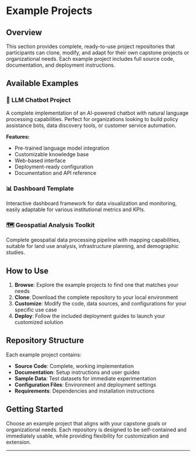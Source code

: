# Example Projects

## Overview

This section provides complete, ready-to-use project repositories that participants can clone, modify, and adapt for their own capstone projects or organizational needs. Each example project includes full source code, documentation, and deployment instructions.

## Available Examples

### 🤖 **LLM Chatbot Project**
A complete implementation of an AI-powered chatbot with natural language processing capabilities. Perfect for organizations looking to build policy assistance bots, data discovery tools, or customer service automation.

**Features:**
- Pre-trained language model integration
- Customizable knowledge base
- Web-based interface
- Deployment-ready configuration
- Documentation and API reference

### 📊 **Dashboard Template**
Interactive dashboard framework for data visualization and monitoring, easily adaptable for various institutional metrics and KPIs.

### 🗺️ **Geospatial Analysis Toolkit**
Complete geospatial data processing pipeline with mapping capabilities, suitable for land use analysis, infrastructure planning, and demographic studies.

## How to Use

1. **Browse**: Explore the example projects to find one that matches your needs
2. **Clone**: Download the complete repository to your local environment
3. **Customize**: Modify the code, data sources, and configurations for your specific use case
4. **Deploy**: Follow the included deployment guides to launch your customized solution

## Repository Structure

Each example project contains:
- **Source Code**: Complete, working implementation
- **Documentation**: Setup instructions and user guides  
- **Sample Data**: Test datasets for immediate experimentation
- **Configuration Files**: Environment and deployment settings
- **Requirements**: Dependencies and installation instructions

## Getting Started

Choose an example project that aligns with your capstone goals or organizational needs. Each repository is designed to be self-contained and immediately usable, while providing flexibility for customization and extension.

---